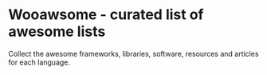 # Wooawsome - curated list of awesome lists

Collect the awesome frameworks, libraries, software, resources and articles for each language.